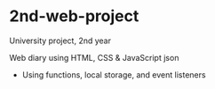 # 2nd-web-project
University project, 2nd year

Web diary using HTML, CSS & JavaScript json
 * Using functions, local storage, and event listeners 
